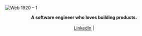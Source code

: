 ![Web 1920 – 1](https://github.com/Dhruvik6/Dhruvik6/assets/25507944/d754c1dd-d0ed-4e47-9f08-9426432d0ba8)
<p align="center">
  <b>A software engineer who loves building products.</b><br> <br>
  <a href="https://www.linkedin.com/in/d-kakadiya/" target="_blank">LinkedIn</a> |
  <br><br>
</p>
<!--
**Dhruvik6/Dhruvik6** is a ✨ _special_ ✨ repository because its `README.md` (this file) appears on your GitHub profile.

Here are some ideas to get you started:

- 🔭 I’m currently working on ...
- 🌱 I’m currently learning ...
- 👯 I’m looking to collaborate on ...
- 🤔 I’m looking for help with ...
- 💬 Ask me about ...
- 📫 How to reach me: ...
- 😄 Pronouns: ...
- ⚡ Fun fact: ...
-->
